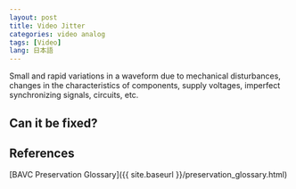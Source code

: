 ```yaml
---
layout: post
title: Video Jitter
categories: video analog
tags: [Video]
lang: 日本語
---
```


Small and rapid variations in a waveform due to mechanical disturbances, changes in the characteristics of components, supply voltages, imperfect synchronizing signals, circuits, etc.

## Can it be fixed?

## References
[BAVC Preservation Glossary]({{ site.baseurl }}/preservation_glossary.html)
